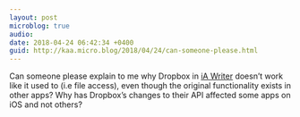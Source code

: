 ```yaml
---
layout: post
microblog: true
audio: 
date: 2018-04-24 06:42:34 +0400
guid: http://kaa.micro.blog/2018/04/24/can-someone-please.html
---
```

Can someone please explain to me why Dropbox in [iA Writer](https://ia.net/writer) doesn’t work like it used to (i.e file access), even though the original functionality exists in other apps? Why has Dropbox’s changes to their API affected some apps on iOS and not others?
